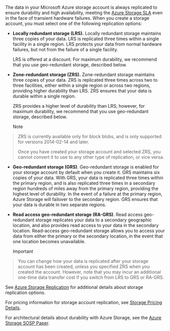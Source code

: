 The data in your Microsoft Azure storage account is always replicated to ensure durability and high availability, meeting the [Azure Storage SLA](https://azure.microsoft.com/support/legal/sla/) even in the face of transient hardware failures. 
When you create a storage account, you must select one of the following replication options:  

* **Locally redundant storage (LRS).** Locally redundant storage maintains three copies of your data. LRS is replicated three times within a single facility in a single region. LRS protects your data from normal hardware failures, but not from the failure of a single facility.  

    LRS is offered at a discount. For maximum durability, we recommend that you use geo-redundant storage, described below.


* **Zone-redundant storage (ZRS).** Zone-redundant storage maintains three copies of your data. ZRS is replicated three times across two to three facilities, either within a single region or across two regions, providing higher durability than LRS. ZRS ensures that your data is durable within a single region.  

    ZRS provides a higher level of durability than LRS; however, for maximum durability, we recommend that you use geo-redundant storage, described below.  

  > [!NOTE]
> ZRS is currently available only for block blobs, and is only supported for versions 2014-02-14 and later.
> 
> Once you have created your storage account and selected ZRS, you cannot convert it to use to any other type of replication, or vice versa. 
> 
* **Geo-redundant storage (GRS)**. Geo-redundant storage is enabled for your storage account by default when you create it. GRS maintains six copies of your data. With GRS, your data is replicated three times within the primary region, and is also replicated three times in a secondary region hundreds of miles away from the primary region, providing the highest level of durability. In the event of a failure at the primary region, Azure Storage will failover to the secondary region. GRS ensures that your data is durable in two separate regions.


* **Read access geo-redundant storage (RA-GRS)**. Read access geo-redundant storage replicates your data to a secondary geographic location, and also provides read access to your data in the secondary location. Read-access geo-redundant storage allows you to access your data from either the primary or the secondary location, in the event that one location becomes unavailable.

  > [!IMPORTANT]
> You can change how your data is replicated after your storage account has been created, unless you specified ZRS when you created the account. However, note that you may incur an additional one-time data transfer cost if you switch from LRS to GRS or RA-GRS.
> 
> 

See [Azure Storage Replication](../articles/storage/storage-redundancy.md) for additional details about storage replication options.

For pricing information for storage account replication, see [Storage Pricing Details](https://azure.microsoft.com/pricing/details/storage/).

For architectural details about durability with Azure Storage, see the [Azure Storage SOSP Paper](http://blogs.msdn.com/b/windowsazurestorage/archive/2011/11/20/windows-azure-storage-a-highly-available-cloud-storage-service-with-strong-consistency.aspx).

